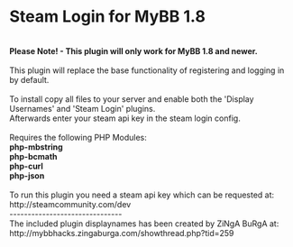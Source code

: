 Steam Login for MyBB 1.8
===================
<br/>
<strong>Please Note! - This plugin will only work for MyBB 1.8 and newer.</strong><br/>
<br/>
This plugin will replace the base functionality of registering and logging in by default.<br/>
<br/>
To install copy all files to your server and enable both the 'Display Usernames' and 'Steam Login' plugins.<br/>
Afterwards enter your steam api key in the steam login config.<br/>
<br/>
Requires the following PHP Modules:<br/>
<strong>php-mbstring <br/>
php-bcmath<br/>
php-curl<br/>
php-json</strong><br/>
<br/>
To run this plugin you need a steam api key which can be requested at:<br/>
http://steamcommunity.com/dev<br/>
-------------------------------<br/>
The included plugin displaynames has been created by ZiNgA BuRgA at:<br/>
http://mybbhacks.zingaburga.com/showthread.php?tid=259
